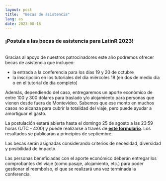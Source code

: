 ```yaml
---
layout: post
title:  "Becas de asistencia"
lang: es
date: 2023-08-18
---
```


### ¡Postula a las becas de asistencia para LatinR 2023!

<br> 
Gracias al apoyo de nuestros patrocinadores este año podremos ofrecer becas de asistencia que incluyen:

- la entrada a la conferencia para los días 19 y 20 de octubre
- la inscripción en los tutoriales del día miércoles 18 (en dos de medio día o en el tutorial de día completo)

Además, dependiendo del caso, entregaremos un aporte económico de entre 100 y 300 dólares para traslado y/o alojamiento para personas que vienen desde fuera de Montevideo. Sabemos que ese monto en muchos casos no alcanza para cubrir la totalidad del viaje, pero puede ayudar a amortiguar el gasto.

La postulación estará abierta hasta el domingo 25 de agosto a las 23:59 horas (UTC - 4:00) y puede realizarse a través de **[este formulario](https://forms.gle/eCvW3wG3fK1z7g1KA)**. Los resultados se publicarán a principios de septiembre.

Las becas serán asignadas considerando criterios de necesidad, diversidad y posibilidad de impacto.

Las personas beneficiadas con el aporte económico deberán entregar los comprobantes del viaje (como pasaje, alojamiento, etc.) para poder gestionar el reembolso, el que se realizará una vez terminada la conferencia. 
